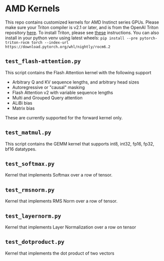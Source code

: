 # AMD Kernels

This repo contains customized kernels for AMD Instinct series GPUs.
Please make sure your Triton compiler is v2.1 or later, and is from the OpenAI Triton repository
[here](https://github.com/openai/triton). To install Triton, please see
[these](https://github.com/openai/triton/tree/main?tab=readme-ov-file#install-from-source) instructions.
You can also install in your python venv using latest wheels:
`pip install --pre pytorch-triton-rocm torch --index-url https://download.pytorch.org/whl/nightly/rocm6.2`

## `test_flash-attention.py`

This script contains the Flash Attention kernel with the following support

- Arbitrary Q and KV sequence lengths, and arbitrary head sizes
- Autoregressive or "causal" masking
- Flash Attention v2 with variable sequence lengths
- Multi and Grouped Query attention
- ALiBi bias
- Matrix bias

These are currently supported for the forward kernel only.

## `test_matmul.py`

This script contains the GEMM kernel that supports int8, int32, fp16,
fp32, bf16 datatypes.

## `test_softmax.py`

Kernel that implements Softmax over a row of tensor.

## `test_rmsnorm.py`

Kernel that implements RMS Norm over a row of tensor.

## `test_layernorm.py`
Kernel that implements Layer Normalization over a row on tensor

## `test_dotproduct.py`
Kernel that implements the dot product of two vectors